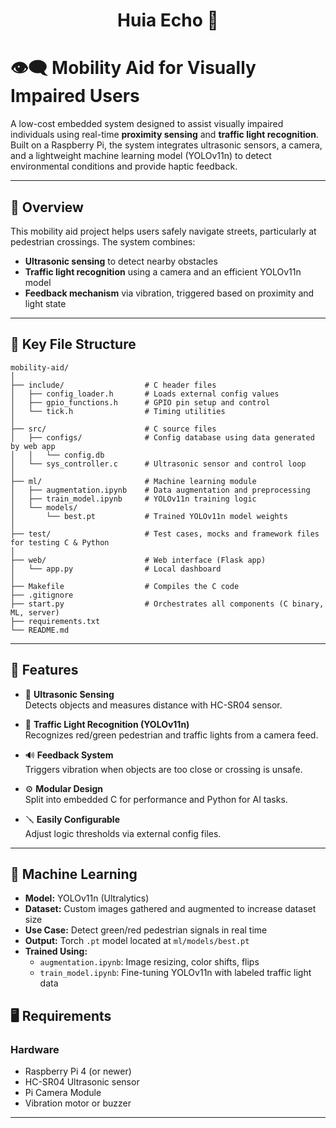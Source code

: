 <h1 align="center">Huia Echo 🐸</h1>

# 👁️‍🗨️ Mobility Aid for Visually Impaired Users

A low-cost embedded system designed to assist visually impaired individuals using real-time **proximity sensing** and **traffic light recognition**. Built on a Raspberry Pi, the system integrates ultrasonic sensors, a camera, and a lightweight machine learning model (YOLOv11n) to detect environmental conditions and provide haptic feedback.

---

## 📌 Overview

This mobility aid project helps users safely navigate streets, particularly at pedestrian crossings. The system combines:

- **Ultrasonic sensing** to detect nearby obstacles
- **Traffic light recognition** using a camera and an efficient YOLOv11n model
- **Feedback mechanism** via vibration, triggered based on proximity and light state

---

## 📁 Key File Structure

```
mobility-aid/
│
├── include/                  # C header files
│   ├── config_loader.h       # Loads external config values
│   ├── gpio_functions.h      # GPIO pin setup and control
│   └── tick.h                # Timing utilities
│
├── src/                      # C source files
│   ├── configs/              # Config database using data generated by web app
│   │   └── config.db
│   └── sys_controller.c      # Ultrasonic sensor and control loop                         
│
├── ml/                       # Machine learning module
│   ├── augmentation.ipynb    # Data augmentation and preprocessing
│   ├── train_model.ipynb     # YOLOv11n training logic
│   └── models/
│       └── best.pt           # Trained YOLOv11n model weights
│
├── test/                     # Test cases, mocks and framework files for testing C & Python
│
├── web/                      # Web interface (Flask app)
│   └── app.py                # Local dashboard
│
├── Makefile                  # Compiles the C code
├── .gitignore
├── start.py                  # Orchestrates all components (C binary, ML, server)    
├── requirements.txt
└── README.md                 
```

---

## 🚀 Features

- 📡 **Ultrasonic Sensing**  
  Detects objects and measures distance with HC-SR04 sensor.

- 🧠 **Traffic Light Recognition (YOLOv11n)**  
  Recognizes red/green pedestrian and traffic lights from a camera feed.

- 🔊 **Feedback System**  
  Triggers vibration when objects are too close or crossing is unsafe.

- ⚙️ **Modular Design**  
  Split into embedded C for performance and Python for AI tasks.

- 🪛 **Easily Configurable**  
  Adjust logic thresholds via external config files.

---

## 🧠 Machine Learning

- **Model:** YOLOv11n (Ultralytics)
- **Dataset:** Custom images gathered and augmented to increase dataset size
- **Use Case:** Detect green/red pedestrian signals in real time
- **Output:** Torch `.pt` model located at `ml/models/best.pt`
- **Trained Using:**  
  - `augmentation.ipynb`: Image resizing, color shifts, flips  
  - `train_model.ipynb`: Fine-tuning YOLOv11n with labeled traffic light data

## 🖥️ Requirements

### Hardware

- Raspberry Pi 4 (or newer)
- HC-SR04 Ultrasonic sensor
- Pi Camera Module
- Vibration motor or buzzer

---



